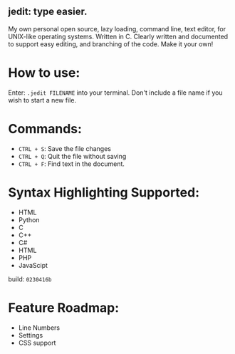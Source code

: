 ## jedit: type easier.
My own personal open source, lazy loading, command line, text editor, for UNIX-like operating systems. Written in C. Clearly written and documented to support easy editing, and branching of the code. Make it your own!

# How to use:
Enter: `.jedit FILENAME` into your terminal. Don't include a file name if you wish to start a new file.

# Commands: 
+ `CTRL + S`: Save the file changes
+ `CTRL + Q`: Quit the file without saving
+ `CTRL + F`: Find text in the document.

# Syntax Highlighting Supported:
+ HTML
+ Python
+ C
+ C++
+ C#
+ HTML
+ PHP
+ JavaScipt

build: `0230416b`

# Feature Roadmap:
  + Line Numbers
  + Settings
  + CSS support

